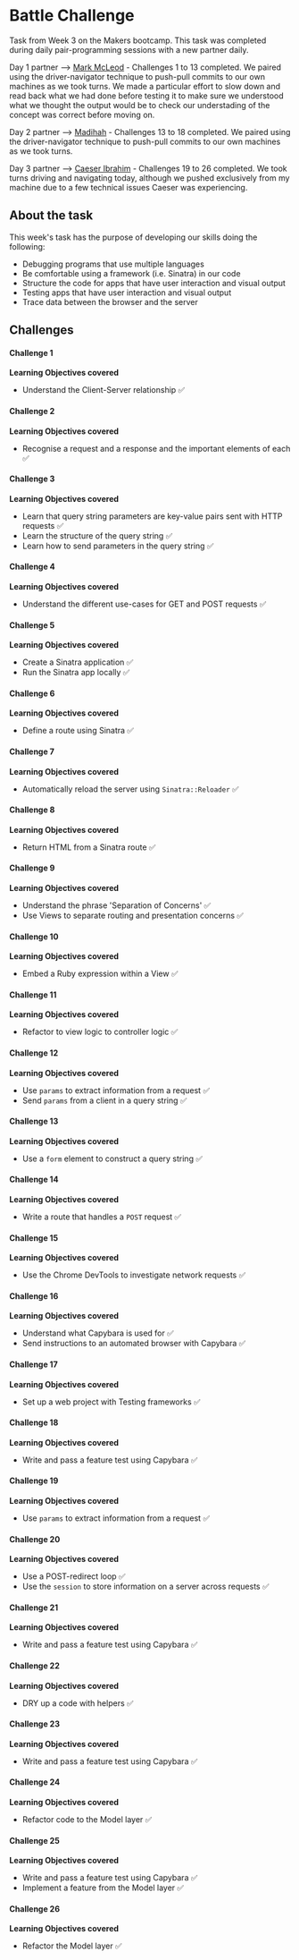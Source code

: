 # Battle Challenge

Task from Week 3 on the Makers bootcamp. This task was completed during daily pair-programming sessions with a new partner daily.

Day 1 partner --> [Mark McLeod](https://github.com/Cloudy1986) - Challenges 1 to 13 completed. We paired using the driver-navigator technique to push-pull commits to our own machines as we took turns. We made a particular effort to slow down and read back what we had done before testing it to make sure we understood what we thought the output would be to check our understading of the concept was correct before moving on.

Day 2 partner --> [Madihah](https://github.com/DoodleDeBug) - Challenges 13 to 18 completed. We paired using the driver-navigator technique to push-pull commits to our own machines as we took turns. 

Day 3 partner --> [Caeser Ibrahim](https://github.com/caeserlondon) - Challenges 19 to 26 completed. We took turns driving and navigating today, although we pushed exclusively from my machine due to a few technical issues Caeser was experiencing.

## About the task

This week's task has the purpose of developing our skills doing the following:
- Debugging programs that use multiple languages
- Be comfortable using a framework (i.e. Sinatra) in our code
- Structure the code for apps that have user interaction and visual output
- Testing apps that have user interaction and visual output
- Trace data between the browser and the server

## Challenges
#### Challenge 1
**Learning Objectives covered**
- Understand the Client-Server relationship :white_check_mark:

#### Challenge 2
**Learning Objectives covered**
- Recognise a request and a response and the important elements of each :white_check_mark:

#### Challenge 3
**Learning Objectives covered**
- Learn that query string parameters are key-value pairs sent with HTTP requests :white_check_mark:
- Learn the structure of the query string :white_check_mark:
- Learn how to send parameters in the query string :white_check_mark:

#### Challenge 4
**Learning Objectives covered**
- Understand the different use-cases for GET and POST requests :white_check_mark:

#### Challenge 5
**Learning Objectives covered**
- Create a Sinatra application :white_check_mark:
- Run the Sinatra app locally :white_check_mark:

#### Challenge 6
**Learning Objectives covered**
- Define a route using Sinatra :white_check_mark:

#### Challenge 7
**Learning Objectives covered**
- Automatically reload the server using `Sinatra::Reloader` :white_check_mark:

#### Challenge 8
**Learning Objectives covered**
- Return HTML from a Sinatra route :white_check_mark:

#### Challenge 9
**Learning Objectives covered**
- Understand the phrase 'Separation of Concerns' :white_check_mark:
- Use Views to separate routing and presentation concerns :white_check_mark:

#### Challenge 10
**Learning Objectives covered**
- Embed a Ruby expression within a View :white_check_mark:

#### Challenge 11
**Learning Objectives covered**
- Refactor to view logic to controller logic :white_check_mark:

#### Challenge 12
**Learning Objectives covered**
- Use `params` to extract information from a request :white_check_mark:
- Send `params` from a client in a query string :white_check_mark:

#### Challenge 13
**Learning Objectives covered**
- Use a `form` element to construct a query string :white_check_mark:

#### Challenge 14
**Learning Objectives covered**
- Write a route that handles a `POST` request :white_check_mark:

#### Challenge 15
**Learning Objectives covered**
- Use the Chrome DevTools to investigate network requests :white_check_mark:

#### Challenge 16
**Learning Objectives covered**
- Understand what Capybara is used for :white_check_mark:
- Send instructions to an automated browser with Capybara :white_check_mark:

#### Challenge 17
**Learning Objectives covered**
- Set up a web project with Testing frameworks :white_check_mark:

#### Challenge 18
**Learning Objectives covered**
- Write and pass a feature test using Capybara :white_check_mark:

#### Challenge 19
**Learning Objectives covered**
- Use `params` to extract information from a request :white_check_mark:

#### Challenge 20
**Learning Objectives covered**
- Use a POST-redirect loop :white_check_mark:
- Use the `session` to store information on a server across requests :white_check_mark:

#### Challenge 21
**Learning Objectives covered**
- Write and pass a feature test using Capybara :white_check_mark:

#### Challenge 22
**Learning Objectives covered**
- DRY up a code with helpers :white_check_mark:

#### Challenge 23
**Learning Objectives covered**
- Write and pass a feature test using Capybara :white_check_mark:

#### Challenge 24
**Learning Objectives covered**
- Refactor code to the Model layer :white_check_mark:

#### Challenge 25
**Learning Objectives covered**
- Write and pass a feature test using Capybara :white_check_mark:
- Implement a feature from the Model layer :white_check_mark:

#### Challenge 26
**Learning Objectives covered**
- Refactor the Model layer :white_check_mark: